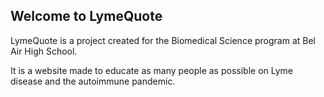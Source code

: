 ## Welcome to LymeQuote

LymeQuote is a project created for the Biomedical Science program at Bel Air High School.

It is a website made to educate as many people as possible on Lyme disease and the autoimmune pandemic.

<!-- The website operates under the premise of a quote sharing website, where users can browse quotes, save their favorites (COMING SOON), and share them with others (COMING SOON). People can even create their own (COMING SOON)! -->



<!-- # Overview

### An Alarming Problem
Lyme disease is the fastest growing vector-borne infectious disease in the United States. By 2050, estimates predict 12% of the U.S. will be affected.

There is compelling evidence that Lyme disease is also the source of chronic disorders such as autoimmune conditions — but on this topic, the medical community is corrupt, stubborn, and mind-bogglingly backwards.

### Encouraging Action
Through my reading of the medical novel Chronic: The Hidden Cause of the Autoimmune Pandemic and How to Get Healthy Again by Dr. Steven Philips and Dana Parish, I recognize one of the main reasons the world has not leaped into action: lack of awareness.

Chronic does an amazing job revealing the urgent nature of this pandemic, but public knowledge of this topic is low. To educate as many people as possible on Lyme disease, I created an attractive website that uses social networking to gain more visitors. The website is entertaining, but it also raises awareness of Lyme disease at the same time.

# Background

_“Perhaps you yourself are among those who have struggled with chronic illness, or strange, migrating symptoms that no one seems to take seriously… your symptoms that were carelessly labeled as ‘autoimmune.’”_

Today, 24 million Americans are affected by the mysterious “autoimmune disorder” — but this incidence rate is much higher than it should. These strange symptoms are caused by a hidden culprit: Lyme disease.

### What is Lyme?
Lyme disease is a bacterial infection commonly transmitted through bug bites. It is extremely difficult to address for several reasons:
- Lyme is a crafty bacteria, with many elusive abilities;
- The symptoms are varied and not understood, causing neurological, musculoskeletal, gastrointestinal, and cardiovascular illness;
- No one is immune and there are no vaccines;
- Official medical guidelines are outdated and negligent, making diagnosing and treating Lyme impossible unless you see a specialist;

but most notably,
- the astounding lack of awareness of Lyme disease’s link to autoimmune disorders, in both the public and in the medical community.

### Failure of the Medical Community
The suggestion that Lyme can cause autoimmune disorders goes against medical teachings and knowledge, to the point that doctors literally laugh when presented with such ideas.

As a result, most Lyme patients end up visiting 20 to 100 doctors before being correctly diagnosed — if they ever are.

Although there is progress towards addressing Lyme disease, the general public is unaware. Lyme has not gotten the headlines it deserves. As Russel Johnson of the University of Minnesota said in 1987: “Were it not for AIDS, Lyme disease would be what we are all worrying about.”

# Experience

### An Eye-Opening Novel
I came across the topic of Lyme disease and autoimmune disorders from a novel I happened to spot at my local library. This novel was called Chronic: The Hidden Cause of the Autoimmune Pandemic and How to Get Healthy Again by Dr. Steven Philips and Dana Parish.

In Chronic, Dr. Philips and Dana Parish (both survivors of Lyme), explore how this rapidly growing vector-borne disease and others like it are often the root of elusive autoimmune disorders, even though most doctors vehemently deny this fact.

Upon reading it, I was blown away by the reality of the situation. I was moved so deeply that I knew I wanted to center my entire project around it.

### Reputable and Reliable
I was surprised by how well-sourced Chronic was. Published in 2020 and containing hundreds of cited studies, it described in extreme detail everything I could ever wish to know about Lyme disease, backed up with bulletproof science.

As such, I was able to gather data on Lyme disease and its link to autoimmune disorders primarily from my reading of this medical novel.

![Chronic](https://yt3.ggpht.com/a/AATXAJyNdgImEzH7Uv06seR3msPuXrxA5rkcuyYrkA=s900-c-k-c0xffffffff-no-rj-mo)

### Well-Covered
This book thoroughly revealed to me how Lyme disease is truly the greatest medical crisis of the 21st century, from both a biological and political perspective. This book covered:
- Why is Lyme disease (and this area of medicine) so misunderstood?
- Why is testing so difficult? Where is diagnostic technology lacking?
- Why does the medical system not know how to treat Lyme disease?
- What are the symptoms of Lyme disease and how does it progress?
- How can an infection cause an autoimmune disorder, neurological illness, and more?
- What do we need to do in order to combat Lyme disease?

# Innovation

### Incorporating Lyme Disease
The quotes that users can browse will include popular quotes, adages, and proverbs, but some will be about Lyme disease. In this way, visitors will read them and learn about Lyme.

To allow people to learn more about these quotes and their messages, I also implemented a feature where each quote comes with a description.

Through the description, the website can educate people more in-depth by directly explaining the context, or even by providing links to outside sources, such as Chronic.

### Attracting Visitors
To reach as many people as possible, I sought inspiration from other popular websites, such as Facebook, Spotify, and Wordle.

That’s why I implemented a quote-sharing feature, allowing users a convenient way to share quotes with friends, which gains more visitors and more people who can be made aware of Lyme disease.

Other attractive features of the website include a daily quote, so people are incentivized to keep coming back to the website.

### The Technicals
The website is written with HTML, CSS, and JavaScript, and it is hosted on GitHub Pages. To accomplish this, I self-taught myself how to use HTML, CSS, and GitHub. I relied primarily on GitHub documentation and Stack Overflow forums.


# Conclusions

### The Problem
Autoimmune disorders are possibly the most misunderstood disease of the 21st century, causing widespread, unexplainable effects on the body.

When presented with these symptoms, doctors are left dumbfounded. But instead of searching for the real cause, medical institutions around the world prescribed these symptoms a simple label: the mysterious “autoimmune disorder.”

### The Experience
For my experience, I read though a medical novel written by Dr. Steven Philips and Dana Parish, called Chronic: The Hidden Cause of the Autoimmune Pandemic and How to Get Healthy Again.

In their book, they describe the stories of affected victims, detail the characteristics of Lyme disease, and expose the medical system’s inability to properly address this massive pandemic.

### The Solution
It’s true that diagnosis and treatment of Lyme disease is inadequate, and much help is needed in this sector. However, I believe that the first step towards addressing Lyme disease is by educating the critically unaware public.

As a solution, I developed LymeQuote, an engaging website intended to educate as many people as possible on the topic of Lyme and autoimmune disorders by attracting as many visitors as possible.

# Acknowledgements
- To all my friends, for supporting and being there for each other.
- To Ms. Barry, for sparking my love for biomedical science.
- To Mr. Burke: for pushing us all to our limits and making us realize what we are truly capable of.
- To Mr. Weeks, for being understanding, compassionate, and always an encouragement to keep pushing.
- To Ms. Hamilton, for guiding us through our struggles and being an empathetic person.
- To the users of Stack Overflow, who, thanks to their generous sharing of knowledge, saved me many hours of struggle.
- To GitHub, for providing free hosting of my website, as well as excellent documentation. -->



<!-- ## Welcome to GitHub Pages

You can use the [editor on GitHub](https://github.com/aco4/LymeQuote/edit/gh-pages/index.md) to maintain and preview the content for your website in Markdown files.

Whenever you commit to this repository, GitHub Pages will run [Jekyll](https://jekyllrb.com/) to rebuild the pages in your site, from the content in your Markdown files.

### Markdown

Markdown is a lightweight and easy-to-use syntax for styling your writing. It includes conventions for

```markdown
Syntax highlighted code block

# Header 1
## Header 2
### Header 3

- Bulleted
- List

1. Numbered
2. List

**Bold** and _Italic_ and `Code` text

[Link](url) and ![Image](src)
```

For more details see [Basic writing and formatting syntax](https://docs.github.com/en/github/writing-on-github/getting-started-with-writing-and-formatting-on-github/basic-writing-and-formatting-syntax).

### Jekyll Themes

Your Pages site will use the layout and styles from the Jekyll theme you have selected in your [repository settings](https://github.com/aco4/LymeQuote/settings/pages). The name of this theme is saved in the Jekyll `_config.yml` configuration file.

### Support or Contact

Having trouble with Pages? Check out our [documentation](https://docs.github.com/categories/github-pages-basics/) or [contact support](https://support.github.com/contact) and we’ll help you sort it out. -->